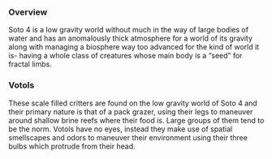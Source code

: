 
### Overview

Soto 4 is a low gravity world without much in the way of large bodies of water and has an anomalously thick atmosphere for a world of its gravity along with managing a biosphere way too advanced for the kind of world it is- having a whole class of creatures whose main body is a “seed” for
fractal limbs.

### Votols

These scale filled  critters are found on the low gravity world of Soto 4 and their primary nature is that of a pack grazer, using their legs to maneuver around shallow brine reefs where their food is.  Large groups of them tend to be the norm.  Votols have no eyes, instead they make use of spatial smellscapes and odors to maneuver their environment using their three bulbs which protrude from their head.  
